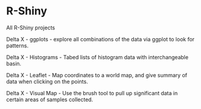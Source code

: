 # R-Shiny
All R-Shiny projects

Delta X - ggplots - explore all combinations of the data via ggplot to look for patterns.

Delta X - Histograms - Tabed lists of histogram data with interchangeable basin.

Delta X - Leaflet - Map coordinates to a world map, and give summary of data when clicking on the points.

Delta X - Visual Map - Use the brush tool to pull up significant data in certain areas of samples collected.
